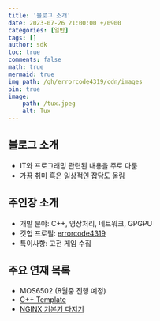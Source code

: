 ```yaml
---
title: '블로그 소개'
date: 2023-07-26 21:00:00 +/0900
categories: [일반]
tags: []
author: sdk
toc: true
comments: false 
math: true 
mermaid: true 
img_path: /gh/errorcode4319/cdn/images
pin: true 
image:
    path: /tux.jpeg
    alt: Tux
---
```


## 블로그 소개
- IT와 프로그래밍 관련된 내용을 주로 다룸
- 가끔 취미 혹은 일상적인 잡담도 올림

## 주인장 소개
- 개발 분야: C++, 영상처리, 네트워크, GPGPU
- 깃헙 프로필: [errorcode4319](https://github.com/errorcode4319)
- 특이사항: 고전 게임 수집

## 주요 연재 목록
- MOS6502 (8월중 진행 예정)
- [C++ Template](https://errorcode4319.github.io/tags/cpp-templates-complete-guide/)
- [NGINX 기본기 다지기](https://errorcode4319.github.io/tags/nginx-cookbook-2-e/)